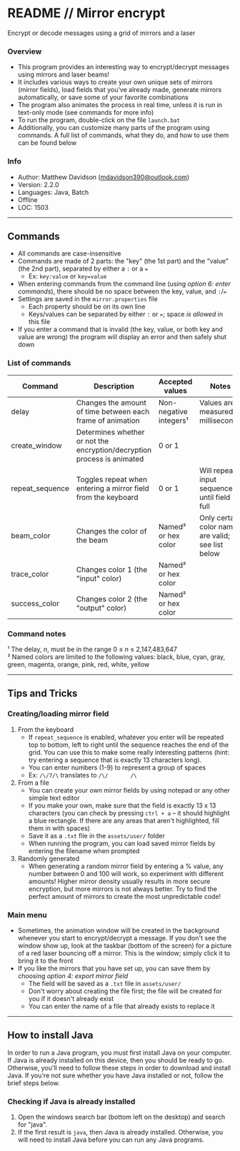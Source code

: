 # README // Mirror encrypt

Encrypt or decode messages using a grid of mirrors and a laser

### Overview
- This program provides an interesting way to encrypt/decrypt messages using mirrors and laser beams!
- It includes various ways to create your own unique sets of mirrors (mirror fields), load fields that you've already made,
  generate mirrors automatically, or save some of your favorite combinations
- The program also animates the process in real time, unless it is run in text-only mode (see commands for more info)
- To run the program, double-click on the file `launch.bat`
- Additionally, you can customize many parts of the program using commands. A full list of commands, what they do,
  and how to use them can be found below

### Info
- Author: Matthew Davidson (mdavidson390@outlook.com)
- Version: 2.2.0
- Languages: Java, Batch
- Offline
- LOC: 1503

---

## Commands

- All commands are case-insensitive
- Commands are made of 2 parts: the "key" (the 1st part) and the "value" (the 2nd part), separated by either a `:` or a `=`
  - Ex: `key:value` or `key=value`
- When entering commands from the command line (using *option 6: enter commands*), there should be no space between the key, value, and `:`/`=`
- Settings are saved in the `mirror.properties` file
  - Each property should be on its own line
  - Keys/values can be separated by either `:` or `=`; space *is allowed* in this file
- If you enter a command that is invalid (the key, value, or both key and value are wrong) the program will display an error
  and then safely shut down

### List of commands
|     Command     |                               Description                               |      Accepted values     |                        Notes                       |
| --------------- | ----------------------------------------------------------------------- | ------------------------ | -------------------------------------------------- |
| delay           | Changes the amount of time between each frame of animation              | Non-negative integers¹   | Values are measured in milliseconds                |
| create_window   | Determines whether or not the encryption/decryption process is animated | 0 or 1                   |                                                    |
| repeat_sequence | Toggles repeat when entering a mirror field from the keyboard           | 0 or 1                   | Will repeat input sequence until field is full     |
| beam_color      | Changes the color of the beam                                           | Named² or hex color      | Only certain color names are valid; see list below |
| trace_color     | Changes color 1 (the "input" color)                                     | Named² or hex color      |                                                    |
| success_color   | Changes color 2 (the "output" color)                                    | Named² or hex color      |                                                    |

### Command notes
¹ The delay, *n*, must be in the range 0 ≤ *n* ≤ 2,147,483,647 \
² Named colors are limited to the following values: black, blue, cyan, gray, green, magenta, orange, pink, red, white, yellow 

---

## Tips and Tricks

### Creating/loading mirror field
1. From the keyboard
    - If `repeat_sequence` is enabled, whatever you enter will be repeated top to bottom, left to right until the sequence reaches the end of the grid.
      You can use this to make some really interesting patterns (hint: try entering a sequence that is exactly 13 characters long).
    - You can enter numbers (1-9) to represent a group of spaces
    - Ex: `/\/7/\` translates to `/\/       /\`
2. From a file
    - You can create your own mirror fields by using notepad or any other simple text editor
    - If you make your own, make sure that the field is exactly 13 x 13 characters (you can check by pressing `ctrl + a` –
      it should highlight a blue rectangle. If there are any areas that aren't highlighted, fill them in with spaces)
    - Save it as a `.txt` file in the `assets/user/` folder
    - When running the program, you can load saved mirror fields by entering the filename when prompted
3. Randomly generated
    - When generating a random mirror field by entering a % value, any number between 0 and 100 will work, so experiment with
      different amounts! Higher mirror density usually results in more secure encryption, but more mirrors is not always
      better. Try to find the perfect amount of mirrors to create the most unpredictable code!

### Main menu
- Sometimes, the animation window will be created in the background whenever you start to encrypt/decrypt a message. If you
  don't see the window show up, look at the taskbar (bottom of the screen) for a picture of a red laser bouncing off
  a mirror. This is the window; simply click it to bring it to the front
- If you like the mirrors that you have set up, you can save them by choosing *option 4: export mirror field*
  - The field will be saved as a `.txt` file in `assets/user/`
  - Don't worry about creating the file first; the file will be created for you if it doesn't already exist
  - You can enter the name of a file that already exists to replace it

---

## How to install Java

In order to run a Java program, you must first install Java on your computer. If Java is already installed on this device, 
then you should be ready to go. Otherwise, you'll need to follow these steps in order to download and install Java. If you're
not sure whether you have Java installed or not, follow the brief steps below.

### Checking if Java is already installed
1. Open the windows search bar (bottom left on the desktop) and search for "java".
2. If the first result is `java`, then Java is already installed. Otherwise, you will need to install Java before you can run any Java programs.
